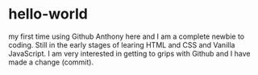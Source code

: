 # hello-world
my first time using Github
Anthony here and I am a complete newbie to coding. Still in the early stages of learing HTML and CSS and Vanilla JavaScript. I am very interested in getting to grips with Github and I have made a change (commit). 
